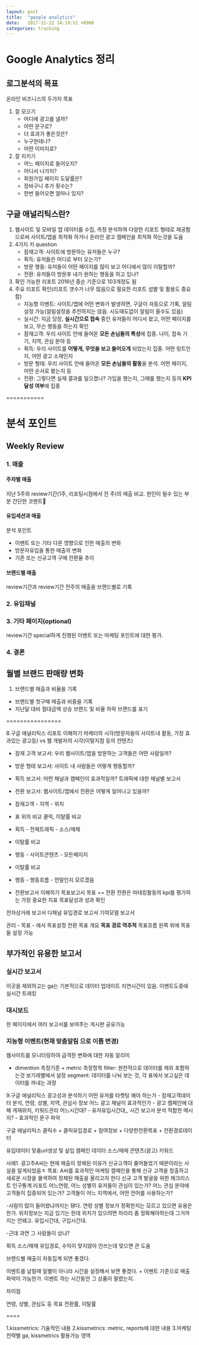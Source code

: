 ```yaml
---
layout: post
title:  "google analytics"
date:   2017-12-22 14:19:51 +0900
categories: tracking
---
```


# Google Analytics 정리

## 로그분석의 목표
온라인 비즈니스의 두가지 목표
1. 잘 모으기
    + 어디에 광고를 낼까?
    + 어떤 문구로?
    + 더 효과가 좋은것은?
    + 누구한테나?
    + 어떤 이미지로?
2. 잘 지키기
    + 어느 페이지로 들어오지?
    + 어디서 나가지?
    + 회원가입 페이지 도달률은?
    + 장바구니 추가 횟수는?
    + 한번 들어오면 얼마나 있지?

## 구글 애널리틱스란?
1. 웹사이트 및 모바일 앱 데이터를 수집, 측정 분석하여 다양한 리포트 형테로 제공함으로써 사이트/앱을 최적화 하거나 온라인 광고 캠페인을 최적화 하는것을 도움
2. 4가지 키 question
    + 잠재고객: 사이트에 방문하는 유저들은 누구?
    + 획득: 유저들은 어디로 부터 오는가?
    + 방문 행동: 유저들이 어떤 페이지를 많이 보고 어디에서 많이 이탈할까?
    + 전환: 유저들이 방문후 내가 원하는 행동을 하고 있나?
3. 확인 가능한 리포트 2016년 중순 기준으로 103개정도 됨
4. 주요 리포트 확인(리포트 갯수가 너무 많음으로 필요한 리포트 섬별 및 활용도 중요함)
    + 지능형 이벤트: 사이트/앱에 어떤 변화가 발생하면, 구글이 자동으로 기록, 알림 설정 가능(알림설정을 추천하지는 않음. 시도때도없이 알림이 올수도 있음)
    + 실시간: 지금 당장, **실시간으로 접속** 중인 유저들이 어디서 왔고, 어떤 페이지를 보고, 무슨 행동을 하는지 확인
    + 잠재고객: 우리 사이트 안에 들어온 **모든 손님들의 특성**에 집중. 나이, 접속 기기, 지역, 관심 분야 등
    + 획득: 우리 사이트를 **어떻게, 무엇을 보고 들어오게** 되었는지 집중. 어떤 링트인지, 어떤 광고 소재인지
    + 방문 형태: 우리 사이트 안에 들어온 **모든 손님들의 활동**을 분석. 어떤 페이지, 어떤 순서로 봤는지 등
    + 전환: 그렇다면 실제 결과를 일으켰나? 가입을 했는지, 그매를 했는지 등의 **KPI 달성 여부**에 집중


===========

# 분석 포인트

## Weekly Review
### 1. 매출
#### 주차별 매출
지난 5주와 review기간(1주, 리포팅시점에서 전 주)의 매출 비교. 원인이 될수 있는 부분 간단한 코멘트
#### 유입세션과 매출
분석 포인트
+ 이벤트 또는 기타 다른 영향으로 인한 매출의 변화
+ 방문자유입을 통한 매출의 변화
+ 기존 또는 신규고객 구매 전환율 추이

#### 브랜드별 매출
review기간과 review기간 전주의 매출을 브랜드별로 기록
### 2. 유입채널
### 3. 기타 페이지(optional)
review기간 special하게 진행된 이벤트 또는 마케팅 포인트에 대한 평가.
### 4. 결론

## 월별 브랜드 판매량 변화
1. 브랜드별 매출과 비율을 기록
+ 브랜드별 첫구매 매출과 비중을 기록
+ 지난달 대비 절대금액 상승 브랜드 및 비율 하락 브랜드를 표기

================


8.구글 애널리틱스 리포트 이해하기
마케터의 시각(방문자들의 사이트내 활동, 가장 효과있는 광고등) vs 웹 개발자의 시각(이탈지점 등의 컨텐츠)

+ 잠재 고객 보고서: 우리 웹사이트/앱을 방문하는 고객들은 어떤 사람일까?
+ 방문 형태 보고서: 사이트 내 사람들은 어떻게 행동할까?
+ 획득 보고서: 어떤 채널과 캠페인이 효과적일까? 트래픽에 대한 채널별 보고서
+ 전환 보고서: 웹사이트/앱에서 전환은 어떻게 일어나고 있을까?

+ 잠재고객 - 지역 - 위치
 - 표 위의 비교 클릭, 이탈률 비교
+ 획득 - 전체트래픽 - 소스/매체
 - 이탈률 비교
+ 행동 - 사이트콘텐츠 - 모든페이지
 - 이탈률 비교
+ 행동 - 행동흐름 - 먼말인지 모르겠음

+ 전환보고서 이해하기
목표보고서
목표 == 전환
전환은 마테킹활동의 kpi를 평가하는 가장 중요한 지표
목표달성과 성과 확인

전자상거래 보고서
다채널 유입경로 보고서
기여모델 보고서

관리 - 목표 - 에서 목표설정
전환 목표 개요
**목표 경로 역추적**
목표흐름 왼쪽 위에 목표들 설정 가능

## 부가적인 유용한 보고서
### 실시간 보고서
이곳을 제외하고는 ga는 기본적으로 데이터 업데이트 지연시간이 있음. 이벤트도중에 실시간 트래킹

### 대시보드
한 페이지에서 여러 보고서를 보여주는 게시판
공유가능
### 지능형 이벤트(현재 맞춤알림 으로 이름 변경)
웹사이트를 모니터링하여 급격한 변화에 대한 자동 알리미

+ dimention 측정기준 + metric 측정항목
filter: 원천적으로 데이터를 제외 포함하는것 보기레벨에서 설정
segment: 데이터를 나눠 보는 것, 각 표에서 보고싶은 데이터를 꺼내는 과정


9.구글 애널리틱스 광고성과 분석하기
어떤 유저를 타켓팅 해야 하는가 - 잠재고객데이터 분석, 연령, 성별, 지역, 관심사 정보
어느 광고 채널이 효과적인가 - 광고 켐페인에 대해 게재위치, 키워드관리
어느시간대? - 유저유입시간대,, 시간 보고서 분석
적합한 메시지? - 효과적인 문구 파악

구글 애널리틱스
클릭수 + 클릭유입경로 + 참여정보 + 다양한전환목표 + 전환경로데이터

유입데이터
맞춤url생성 및 샆입
캠페인 데이터
소스/매체
콘텐츠(광고)
키워드

사례1. 광고주A씨는 현재 매출이 정체된 이유가 신규고객이 줄어들었기 때문이라는 사실을 알게되었음ㅈ
목표: A씨를 효과적인 마케팅 캠페인을 통해 신규 고객을 창출하고 새로운 시장을 물색하여 정체된 매출을 올리고자 한다
신규 고객 발굴을 위한 체크리스트
인구통계 리포트 어느연령, 어느 성별의 유저들이 관심이 있는가?
어느 관심 분야에 고객들이 집중되어 있는가?
고객들이 어느 지역에서, 어떤 언어를 사용하는가?


-사람이 많이 들어왔냐까지는 됀다. 연령 성별 정보가 정확한지는 모르고 있으면 유용은 한가. 위치정보는 지금 있기는 한데 위치가 있으려면 차라리 좀 정확해야하는데 그거까지는 안돼고. 유입시간대, 구입시간대.

-근데 과연 그 사람들이 샀냐?

획득 소스/매채 유입경로, 수익이 맞지않아 안쓰는데 맞으면 큰 도움

브랜드별 매출이 자동집계 되면 좋겠다.

이벤트를 날릴때 일별이 아니라 시간을 설정해서 보면 좋겠다.
+
이벤트 기준으로 매출 파악이 가능한가.
이벤트 하는 시간동안 그 상품이 팔렸는지.


차이점

연령, 성별, 관심도 등
목표 전환률, 이탈률


====

1.kissmetrics: 기술적인 내용
2.kissmetrics: metric, reports에 대한 내용
3.마케팅전략별 ga, kissmetrics 활용가능 영역
